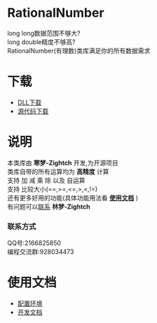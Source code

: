 # RationalNumber
long long数据范围不够大?  
long double精度不够高?  
RationalNumber(有理数)类库满足你的所有数据需求  
# 下载
* [DLL下载](https://github.com/Zightch/rational-number/releases)  
* [源代码下载](https://github.com/Zightch/rational-number/archive/refs/heads/main.zip)  
# 说明  
本类库由 **寒梦-Zightch** 开发,为开源项目  
类库自带的所有运算均为 **高精度** 计算  
支持 加 减 乘 除 以及 自运算  
支持 比较大小(==,>=,<=,>,<,!=)  
还有更多好用的功能(具体功能用法看 [**使用文档**](https://github.com/Zightch/rational-number#%E4%BD%BF%E7%94%A8%E6%96%87%E6%A1%A3) )  
有问题可以[联系](https://github.com/Zightch/rational-number#%E8%81%94%E7%B3%BB%E6%96%B9%E5%BC%8F) **林梦-Zightch**  
### 联系方式  
QQ号:2166825850  
编程交流群:928034473  
# 使用文档  
* [配置环境](https://github.com/Zightch/rational-number/tree/main/%E4%BD%BF%E7%94%A8%E6%96%87%E6%A1%A3/%E9%85%8D%E7%BD%AE%E7%8E%AF%E5%A2%83#%E9%85%8D%E7%BD%AE%E7%8E%AF%E5%A2%83)  
* [开发文档](https://github.com/Zightch/rational-number/tree/main/%E4%BD%BF%E7%94%A8%E6%96%87%E6%A1%A3/%E5%BC%80%E5%8F%91%E6%96%87%E6%A1%A3#%E5%BC%80%E5%8F%91%E6%96%87%E6%A1%A3)  
